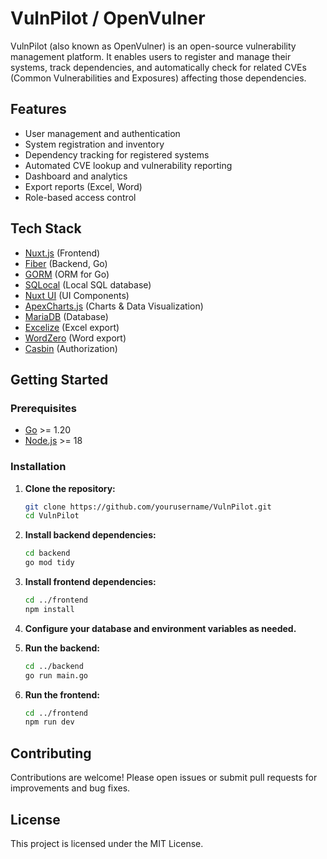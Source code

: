 # VulnPilot / OpenVulner

VulnPilot (also known as OpenVulner) is an open-source vulnerability management platform. It enables users to register and manage their systems, track dependencies, and automatically check for related CVEs (Common Vulnerabilities and Exposures) affecting those dependencies.

## Features

- User management and authentication
- System registration and inventory
- Dependency tracking for registered systems
- Automated CVE lookup and vulnerability reporting
- Dashboard and analytics
- Export reports (Excel, Word)
- Role-based access control

## Tech Stack

- [Nuxt.js](https://nuxt.com/) (Frontend)
- [Fiber](https://gofiber.io/) (Backend, Go)
- [GORM](https://gorm.io/docs/index.html) (ORM for Go)
- [SQLocal](https://sqlocal.dev/) (Local SQL database)
- [Nuxt UI](https://ui.nuxt.com/) (UI Components)
- [ApexCharts.js](https://apexcharts.com/) (Charts & Data Visualization)
- [MariaDB](https://mariadb.org/) (Database)
- [Excelize](https://xuri.me/excelize/) (Excel export)
- [WordZero](https://github.com/ZeroHawkeye/wordZero) (Word export)
- [Casbin](https://casbin.org/) (Authorization)

## Getting Started

### Prerequisites

- [Go](https://go.dev/doc/install) >= 1.20
- [Node.js](https://nodejs.org/en/download/) >= 18

### Installation

1. **Clone the repository:**
   ```bash
   git clone https://github.com/yourusername/VulnPilot.git
   cd VulnPilot
   ```

2. **Install backend dependencies:**
   ```bash
   cd backend
   go mod tidy
   ```

3. **Install frontend dependencies:**
   ```bash
   cd ../frontend
   npm install
   ```

4. **Configure your database and environment variables as needed.**

5. **Run the backend:**
   ```bash
   cd ../backend
   go run main.go
   ```

6. **Run the frontend:**
   ```bash
   cd ../frontend
   npm run dev
   ```

## Contributing

Contributions are welcome! Please open issues or submit pull requests for improvements and bug fixes.

## License

This project is licensed under the MIT License.
